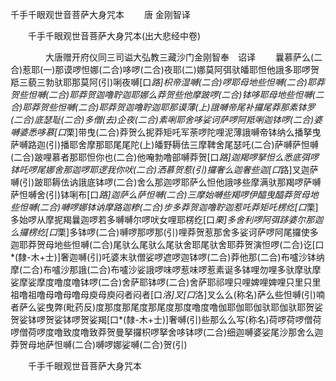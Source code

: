   千手千眼观世音菩萨大身咒本
　　唐 金刚智译




　　千手千眼观世音菩萨大身咒本(出大悲经中卷)

　　　　大唐赠开府仪同三司谥大弘教三藏沙门金刚智奉　诏译
　　曩慕萨么(二合)惹耶(一)那谟啰怛娜(二合)哆啰(二合)夜耶(二)娜莫阿弭驮皤耶怛他誐多耶啰贺羝三藐三勃驮耶那莫阿(引)唎夜嚩[口*路]枳帝湿嚩(二合)啰耶母地些怛嚩(二合)耶莽贺些怛嚩(二合)耶莽贺迦噜聍迦耶娜么莽贺些他摩跛啰(二合)钵哆耶母地些怛嚩(二合)耶莽贺些怛嚩(二合)耶莽贺迦噜聍迦耶那谟薄(上)誐嚩帝尾补攞尾莽那素钵罗(二合)底瑟耻(二合)多僧(去)企夜(二合)素唎耶舍哆娑诃萨啰阿羝唎迦钵啰(二合)婆嚩婆悉哆慕[口*栗]带曳(二合)莽贺么抳莽矩吒军荼啰陀哩泥薄誐嚩帝钵纳么播拏曳萨嚩路迦(引)播耶舍摩那耶尾尾陀(上)皤野耨佉三摩鞞舍尾瑟吒(二合)萨嚩萨怛嚩(二合)跛哩慕者那耶怛你也(二合)他唵勃噜部嚩莽贺[口*路]迦羯啰拏怛么悉底弭啰钵吒啰尾娜舍那迦啰耶逻我你吠(二合)洒慕贺惹(引)攞奢么迦奢些迦[口*路]叉迦萨嚩(引)跛耶耨佉讷誐底钵啰(二合)舍么那迦啰耶萨么怛他誐哆些摩满驮那羯啰萨嚩萨怛嚩舍(引)钵唎布[口*路]迦萨么萨怛嚩(二合)三摩始嚩些羯啰伊醯曳醯莽贺母地些怛嚩(二合)嚩啰娜钵讷摩路迦糁(二合)步多莽贺迦噜聍迦惹吒莽矩吒楞纥[口*栗]多始啰从摩抳羯曩迦啰若多嚩嚩尔啰吠女哩耶楞纥[口*栗]多舍利啰阿弭跢婆尔那迦么攞楞纥[口*栗]多钵啰(二合)嚩啰那啰那(引)哩莽贺惹那舍多娑诃萨啰阿尾攞使多迦耶莽贺母地些怛嚩(二合)尾驮么尾驮么尾驮舍耶尾驮舍耶莽贺演怛啰(二合)讫[口*(隸-木+士)]奢迦嚩(引)吒婆末驮僧娑啰遮啰迦钵啰(二合)莽他那(二合)布嚧沙钵纳摩(二合)布嚧沙那誐(二合)布嚧沙娑誐啰味啰惹味啰惹素诞多钵哩勿哩多驮摩驮摩娑摩娑摩度噜度噜钵啰(二合)舍萨耶钵啰(二合)舍萨耶祁哩只哩婢哩婢哩只里只里祖噜祖噜母噜母噜母庾母庾闷者闷者[口*洛]叉[口*洛]叉么么(称名)萨么些怛嚩(引)喃者萨么娑曳弊(毗药反)度那度那尾度那尾度那度噜度噜伽耶伽耶伽驮耶伽驮耶贺娑贺娑钵啰贺娑钵啰贺娑羯[口*(隸-木+士)]奢嚩(引)些那么么写(称名)荷啰荷啰僧荷啰僧荷啰度噜致度噜致莽贺曼拏攞枳啰拏舍哆钵啰(二合)细迦嚩婆娑尾沙那舍么迦莽贺母地萨怛嚩(二合)嚩啰娜娑嚩(二合)贺(引)

　　千手千眼观世音菩萨大身咒本


